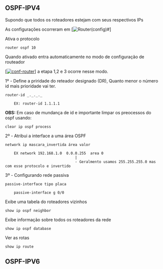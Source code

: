 

## OSPF-IPV4

Supondo que todos os roteadores estejam com seus respectivos IPs

As configurações ocorreram em 
[![Router(config)#](https://i.im.ge/2023/11/13/AQKOoD.Routerconfig.png)]

Ativa o protocolo

    router ospf 10

Quando ativado entra automaticamente no modo de configuração de routeador

[[![conf-router](https://i.im.ge/2023/12/06/EoHn2y.conf-router.png)](https://im.ge/i/EoHn2y)]
a etapa 1,2 e 3 ocorre nesse modo.

1º - Define a priridade do reteador designado (DR), Quanto menor o número id mais prioridade vai ter.

    router-id _._._._ 

        EX: router-id 1.1.1.1

**OBS:** Em caso de mundança de id e importante limpar os preocessos do ospf usando:

    clear ip ospf process

2º - Atribui a interface a uma área OSPF

    network ip mascara_invertida área valor

        EX network 192.168.1.0  0.0.0.255  area 0
                                    |
                                    - Geralmento usamos 255.255.255.0 mas com esse protocolo e invertido 

3º - Configurando rede passiva

    passive-interface tipo placa

        passive-interface g 0/0


Exibe uma tabela do roteadores vizinhos

    show ip ospf neighbor

Exibe informação sobre todos os roteadores da rede

    show ip ospf database

Ver as rotas

    show ip route



## OSPF-IPV6
